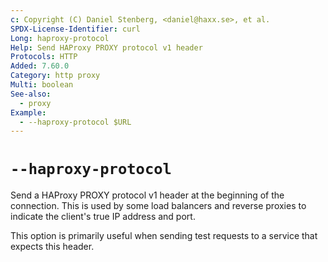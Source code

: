 ```yaml
---
c: Copyright (C) Daniel Stenberg, <daniel@haxx.se>, et al.
SPDX-License-Identifier: curl
Long: haproxy-protocol
Help: Send HAProxy PROXY protocol v1 header
Protocols: HTTP
Added: 7.60.0
Category: http proxy
Multi: boolean
See-also:
  - proxy
Example:
  - --haproxy-protocol $URL
---
```


# `--haproxy-protocol`

Send a HAProxy PROXY protocol v1 header at the beginning of the
connection. This is used by some load balancers and reverse proxies to
indicate the client's true IP address and port.

This option is primarily useful when sending test requests to a service that
expects this header.
